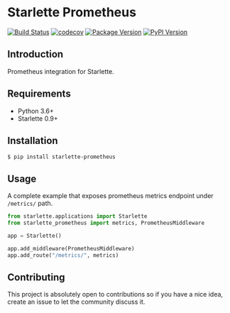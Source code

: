 # Starlette Prometheus
[![Build Status](https://github.com/perdy/starlette-prometheus/workflows/Continuous%20Integration/badge.svg)](https://github.com/perdy/starlette-prometheus/actions)
[![codecov](https://codecov.io/gh/perdy/starlette-prometheus/branch/master/graph/badge.svg)](https://codecov.io/gh/perdy/starlette-prometheus)
[![Package Version](https://img.shields.io/pypi/v/starlette-prometheus?logo=PyPI&logoColor=white)](https://pypi.org/project/starlette-prometheus/)
[![PyPI Version](https://img.shields.io/pypi/pyversions/starlette-prometheus?logo=Python&logoColor=white)](https://pypi.org/project/starlette-prometheus/)

## Introduction

Prometheus integration for Starlette.

## Requirements

* Python 3.6+
* Starlette 0.9+

## Installation

```console
$ pip install starlette-prometheus
```

## Usage

A complete example that exposes prometheus metrics endpoint under `/metrics/` path.

```python
from starlette.applications import Starlette
from starlette_prometheus import metrics, PrometheusMiddleware

app = Starlette()

app.add_middleware(PrometheusMiddleware)
app.add_route("/metrics/", metrics)
```

## Contributing

This project is absolutely open to contributions so if you have a nice idea, create an issue to let the community 
discuss it.
